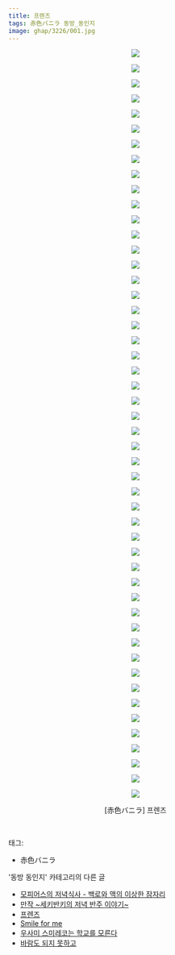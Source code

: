 ```yaml
---
title: 프렌즈
tags: 赤色バニラ 동방_동인지
image: ghap/3226/001.jpg
---
```

<div class="article">
<p style="text-align: center; clear: none; float: none;"><img src="{{ site.nasurl }}/ghap/3226/001.jpg"/></p>
<p style="text-align: center; clear: none; float: none;"><img src="{{ site.nasurl }}/ghap/3226/002.jpg"/></p>
<p style="text-align: center; clear: none; float: none;"><img src="{{ site.nasurl }}/ghap/3226/003.jpg"/></p>
<p style="text-align: center; clear: none; float: none;"><img src="{{ site.nasurl }}/ghap/3226/004.jpg"/></p>
<p style="text-align: center; clear: none; float: none;"><img src="{{ site.nasurl }}/ghap/3226/005.jpg"/></p>
<p style="text-align: center; clear: none; float: none;"><img src="{{ site.nasurl }}/ghap/3226/006.jpg"/></p>
<p style="text-align: center; clear: none; float: none;"><img src="{{ site.nasurl }}/ghap/3226/007.jpg"/></p>
<p style="text-align: center; clear: none; float: none;"><img src="{{ site.nasurl }}/ghap/3226/008.jpg"/></p>
<p style="text-align: center; clear: none; float: none;"><img src="{{ site.nasurl }}/ghap/3226/009.jpg"/></p>
<p style="text-align: center; clear: none; float: none;"><img src="{{ site.nasurl }}/ghap/3226/010.jpg"/></p>
<p style="text-align: center; clear: none; float: none;"><img src="{{ site.nasurl }}/ghap/3226/011.jpg"/></p>
<p style="text-align: center; clear: none; float: none;"><img src="{{ site.nasurl }}/ghap/3226/012.jpg"/></p>
<p style="text-align: center; clear: none; float: none;"><img src="{{ site.nasurl }}/ghap/3226/013.jpg"/></p>
<p style="text-align: center; clear: none; float: none;"><img src="{{ site.nasurl }}/ghap/3226/014.jpg"/></p>
<p style="text-align: center; clear: none; float: none;"><img src="{{ site.nasurl }}/ghap/3226/015.jpg"/></p>
<p style="text-align: center; clear: none; float: none;"><img src="{{ site.nasurl }}/ghap/3226/016.jpg"/></p>
<p style="text-align: center; clear: none; float: none;"><img src="{{ site.nasurl }}/ghap/3226/017.jpg"/></p>
<p style="text-align: center; clear: none; float: none;"><img src="{{ site.nasurl }}/ghap/3226/018.jpg"/></p>
<p style="text-align: center; clear: none; float: none;"><img src="{{ site.nasurl }}/ghap/3226/019.jpg"/></p>
<p style="text-align: center; clear: none; float: none;"><img src="{{ site.nasurl }}/ghap/3226/020.jpg"/></p>
<p style="text-align: center; clear: none; float: none;"><img src="{{ site.nasurl }}/ghap/3226/021.jpg"/></p>
<p style="text-align: center; clear: none; float: none;"><img src="{{ site.nasurl }}/ghap/3226/022.jpg"/></p>
<p style="text-align: center; clear: none; float: none;"><img src="{{ site.nasurl }}/ghap/3226/023.jpg"/></p>
<p style="text-align: center; clear: none; float: none;"><img src="{{ site.nasurl }}/ghap/3226/024.jpg"/></p>
<p style="text-align: center; clear: none; float: none;"><img src="{{ site.nasurl }}/ghap/3226/025.jpg"/></p>
<p style="text-align: center; clear: none; float: none;"><img src="{{ site.nasurl }}/ghap/3226/026.jpg"/></p>
<p style="text-align: center; clear: none; float: none;"><img src="{{ site.nasurl }}/ghap/3226/027.jpg"/></p>
<p style="text-align: center; clear: none; float: none;"><img src="{{ site.nasurl }}/ghap/3226/028.jpg"/></p>
<p style="text-align: center; clear: none; float: none;"><img src="{{ site.nasurl }}/ghap/3226/029.jpg"/></p>
<p style="text-align: center; clear: none; float: none;"><img src="{{ site.nasurl }}/ghap/3226/030.jpg"/></p>
<p style="text-align: center; clear: none; float: none;"><img src="{{ site.nasurl }}/ghap/3226/031.jpg"/></p>
<p style="text-align: center; clear: none; float: none;"><img src="{{ site.nasurl }}/ghap/3226/032.jpg"/></p>
<p style="text-align: center; clear: none; float: none;"><img src="{{ site.nasurl }}/ghap/3226/033.jpg"/></p>
<p style="text-align: center; clear: none; float: none;"><img src="{{ site.nasurl }}/ghap/3226/034.jpg"/></p>
<p style="text-align: center; clear: none; float: none;"><img src="{{ site.nasurl }}/ghap/3226/035.jpg"/></p>
<p style="text-align: center; clear: none; float: none;"><img src="{{ site.nasurl }}/ghap/3226/036.jpg"/></p>
<p style="text-align: center; clear: none; float: none;"><img src="{{ site.nasurl }}/ghap/3226/037.jpg"/></p>
<p style="text-align: center; clear: none; float: none;"><img src="{{ site.nasurl }}/ghap/3226/038.jpg"/></p>
<p style="text-align: center; clear: none; float: none;"><img src="{{ site.nasurl }}/ghap/3226/039.jpg"/></p>
<p style="text-align: center; clear: none; float: none;"><img src="{{ site.nasurl }}/ghap/3226/040.jpg"/></p>
<p style="text-align: center; clear: none; float: none;"><img src="{{ site.nasurl }}/ghap/3226/041.jpg"/></p>
<p style="text-align: center; clear: none; float: none;"><img src="{{ site.nasurl }}/ghap/3226/042.jpg"/></p>
<p style="text-align: center; clear: none; float: none;"><img src="{{ site.nasurl }}/ghap/3226/043.jpg"/></p>
<p style="text-align: center; clear: none; float: none;"><img src="{{ site.nasurl }}/ghap/3226/044.jpg"/></p>
<p style="text-align: center; clear: none; float: none;"><img src="{{ site.nasurl }}/ghap/3226/045.jpg"/></p>
<p style="text-align: center; clear: none; float: none;"><img src="{{ site.nasurl }}/ghap/3226/046.jpg"/></p>
<p style="text-align: center; clear: none; float: none;"><img src="{{ site.nasurl }}/ghap/3226/047.jpg"/></p>
<p style="text-align: center; clear: none; float: none;"><img src="{{ site.nasurl }}/ghap/3226/048.jpg"/></p>
<p style="text-align: center; clear: none; float: none;"><img src="{{ site.nasurl }}/ghap/3226/049.jpg"/></p>
<p style="text-align: center; clear: none; float: none;"><img src="{{ site.nasurl }}/ghap/3226/050.jpg"/></p>
<p style="text-align: center; clear: none; float: none;">[赤色バニラ] 프렌즈</p>
<p><br/></p>
</div><div class="tagTrail">
<p>태그: </p>
<ul>
<li>赤色バニラ</li>
</ul>
</div><div class="another">
<p>'동방 동인지' 카테고리의 다른 글</p>
<ul>
<li><a href="/2017-05-10-ghap_3228">모피어스의 저녁식사 - 백로와 맥의 이상한 잠자리</a></li>
<li><a href="/2017-05-10-ghap_3227">만작 ~세키반키의 저녁 반주 이야기~</a></li>
<li><a href="/2017-05-10-ghap_3226">프렌즈</a></li>
<li><a href="/2017-05-10-ghap_3225">Smile for me</a></li>
<li><a href="/2017-05-09-ghap_3224">우사미 스미레코는 학교를 모른다</a></li>
<li><a href="/2017-04-20-ghap_3211">바람도 되지 못하고</a></li>
</ul>
</div><div class="cb_module cb_fluid">
<div class="cb_wrt cb_profile">
</div><!-- commentList close -->
</div>
